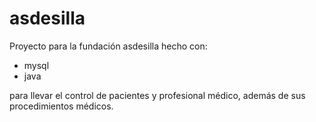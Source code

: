 # asdesilla
Proyecto para la fundación asdesilla hecho con:
  - mysql
  - java
  
para llevar el control de pacientes y profesional médico, además de sus procedimientos médicos.
